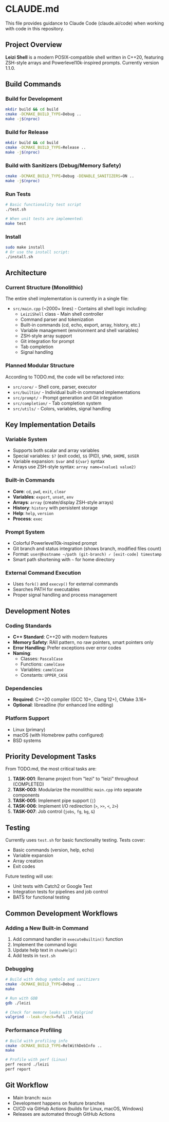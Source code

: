 # CLAUDE.md

This file provides guidance to Claude Code (claude.ai/code) when working with code in this repository.

## Project Overview

**Leizi Shell** is a modern POSIX-compatible shell written in C++20, featuring ZSH-style arrays and Powerlevel10k-inspired prompts. Currently version 1.1.0.

## Build Commands

### Build for Development
```bash
mkdir build && cd build
cmake -DCMAKE_BUILD_TYPE=Debug ..
make -j$(nproc)
```

### Build for Release
```bash
mkdir build && cd build
cmake -DCMAKE_BUILD_TYPE=Release ..
make -j$(nproc)
```

### Build with Sanitizers (Debug/Memory Safety)
```bash
cmake -DCMAKE_BUILD_TYPE=Debug -DENABLE_SANITIZERS=ON ..
make -j$(nproc)
```

### Run Tests
```bash
# Basic functionality test script
./test.sh

# When unit tests are implemented:
make test
```

### Install
```bash
sudo make install
# Or use the install script:
./install.sh
```

## Architecture

### Current Structure (Monolithic)
The entire shell implementation is currently in a single file:
- `src/main.cpp` (~2000+ lines) - Contains all shell logic including:
  - `LeiziShell` class - Main shell controller
  - Command parser and tokenization
  - Built-in commands (cd, echo, export, array, history, etc.)
  - Variable management (environment and shell variables)
  - ZSH-style array support
  - Git integration for prompt
  - Tab completion
  - Signal handling

### Planned Modular Structure
According to TODO.md, the code will be refactored into:
- `src/core/` - Shell core, parser, executor
- `src/builtin/` - Individual built-in command implementations
- `src/prompt/` - Prompt generation and Git integration
- `src/completion/` - Tab completion system
- `src/utils/` - Colors, variables, signal handling

## Key Implementation Details

### Variable System
- Supports both scalar and array variables
- Special variables: `$?` (exit code), `$$` (PID), `$PWD`, `$HOME`, `$USER`
- Variable expansion: `$var` and `${var}` syntax
- Arrays use ZSH-style syntax: `array name=(value1 value2)`

### Built-in Commands
- **Core**: `cd`, `pwd`, `exit`, `clear`
- **Variables**: `export`, `unset`, `env`
- **Arrays**: `array` (create/display ZSH-style arrays)
- **History**: `history` with persistent storage
- **Help**: `help`, `version`
- **Process**: `exec`

### Prompt System
- Colorful Powerlevel10k-inspired prompt
- Git branch and status integration (shows branch, modified files count)
- Format: `user@hostname ~/path (git-branch) ✓ [exit-code] timestamp`
- Smart path shortening with `~` for home directory

### External Command Execution
- Uses `fork()` and `execvp()` for external commands
- Searches PATH for executables
- Proper signal handling and process management

## Development Notes

### Coding Standards
- **C++ Standard**: C++20 with modern features
- **Memory Safety**: RAII pattern, no raw pointers, smart pointers only
- **Error Handling**: Prefer exceptions over error codes
- **Naming**:
  - Classes: `PascalCase`
  - Functions: `camelCase`
  - Variables: `camelCase`
  - Constants: `UPPER_CASE`

### Dependencies
- **Required**: C++20 compiler (GCC 10+, Clang 12+), CMake 3.16+
- **Optional**: libreadline (for enhanced line editing)

### Platform Support
- Linux (primary)
- macOS (with Homebrew paths configured)
- BSD systems

## Priority Development Tasks

From TODO.md, the most critical tasks are:

1. **TASK-001**: Rename project from "lezi" to "leizi" throughout (COMPLETED)
2. **TASK-003**: Modularize the monolithic `main.cpp` into separate components
3. **TASK-005**: Implement pipe support (`|`)
4. **TASK-006**: Implement I/O redirection (`>`, `>>`, `<`, `2>`)
5. **TASK-007**: Job control (`jobs`, `fg`, `bg`, `&`)

## Testing

Currently uses `test.sh` for basic functionality testing. Tests cover:
- Basic commands (version, help, echo)
- Variable expansion
- Array creation
- Exit codes

Future testing will use:
- Unit tests with Catch2 or Google Test
- Integration tests for pipelines and job control
- BATS for functional testing

## Common Development Workflows

### Adding a New Built-in Command
1. Add command handler in `executeBuiltin()` function
2. Implement the command logic
3. Update help text in `showHelp()`
4. Add tests in `test.sh`

### Debugging
```bash
# Build with debug symbols and sanitizers
cmake -DCMAKE_BUILD_TYPE=Debug ..
make

# Run with GDB
gdb ./leizi

# Check for memory leaks with Valgrind
valgrind --leak-check=full ./leizi
```

### Performance Profiling
```bash
# Build with profiling info
cmake -DCMAKE_BUILD_TYPE=RelWithDebInfo ..
make

# Profile with perf (Linux)
perf record ./leizi
perf report
```

## Git Workflow
- Main branch: `main`
- Development happens on feature branches
- CI/CD via GitHub Actions (builds for Linux, macOS, Windows)
- Releases are automated through GitHub Actions